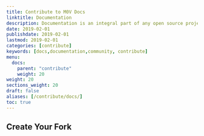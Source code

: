 ```yaml
---
title: Contribute to M0V Docs
linktitle: Documentation
description: Documentation is an integral part of any open source project. The M0V docs are as much a work in progress as the source it attempts to cover.
date: 2019-02-01
publishdate: 2019-02-01
lastmod: 2019-02-01
categories: [contribute]
keywords: [docs,documentation,community, contribute]
menu:
  docs:
    parent: "contribute"
    weight: 20
weight: 20
sections_weight: 20
draft: false
aliases: [/contribute/docs/]
toc: true
---
```


## Create Your Fork

